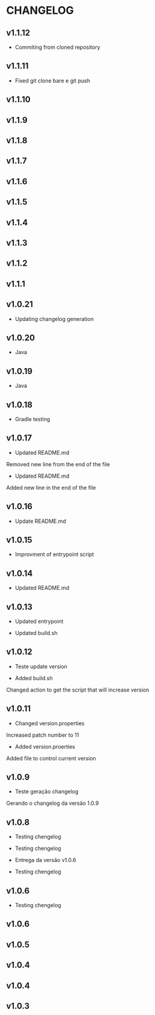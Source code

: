 # CHANGELOG

## v1.1.12

- Commiting from cloned repository


## v1.1.11

- Fixed git clone bare e git push


## v1.1.10


## v1.1.9


## v1.1.8


## v1.1.7


## v1.1.6


## v1.1.5


## v1.1.4


## v1.1.3


## v1.1.2


## v1.1.1


## v1.0.21

- Updating changelog generation


## v1.0.20

- Java


## v1.0.19

- Java


## v1.0.18

- Gradle testing


## v1.0.17

- Updated README.md

Removed new line from the end of the file

- Updated README.md

Added new line in the end of the file


## v1.0.16

- Update README.md

## v1.0.15

- Improvment of entrypoint script


## v1.0.14

- Updated README.md


## v1.0.13

- Updated entrypoint

- Updated build.sh


## v1.0.12

- Teste update version

- Added build.sh

Changed action to get the script that will increase version


## v1.0.11

- Changed version.properties

Increased patch number to 11

- Added version.proerties

Added file to control current version


## v1.0.9

- Teste geração changelog

Gerando o changelog da versão 1.0.9


## v1.0.8

- Testing chengelog

- Testing chengelog

- Entrega da versão v1.0.6

- Testing chengelog


## v1.0.6

- Testing chengelog


## v1.0.6


## v1.0.5


## v1.0.4


## v1.0.4


## v1.0.3



